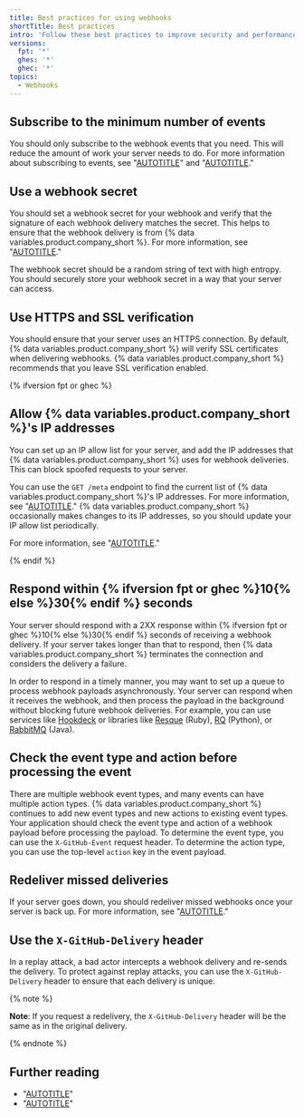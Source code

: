 ```yaml
---
title: Best practices for using webhooks
shortTitle: Best practices
intro: 'Follow these best practices to improve security and performance when using webhooks.'
versions:
  fpt: '*'
  ghes: '*'
  ghec: '*'
topics:
  - Webhooks
---
```


## Subscribe to the minimum number of events

You should only subscribe to the webhook events that you need. This will reduce the amount of work your server needs to do. For more information about subscribing to events, see "[AUTOTITLE](/webhooks/creating-webhooks)" and "[AUTOTITLE](/webhooks/using-webhooks/editing-webhooks)."

## Use a webhook secret

You should set a webhook secret for your webhook and verify that the signature of each webhook delivery matches the secret. This helps to ensure that the webhook delivery is from {% data variables.product.company_short %}. For more information, see "[AUTOTITLE](/webhooks/using-webhooks/securing-your-webhooks)."

The webhook secret should be a random string of text with high entropy. You should securely store your webhook secret in a way that your server can access.

## Use HTTPS and SSL verification

You should ensure that your server uses an HTTPS connection. By default, {% data variables.product.company_short %} will verify SSL certificates when delivering webhooks. {% data variables.product.company_short %} recommends that you leave SSL verification enabled.

{% ifversion fpt or ghec %}

## Allow {% data variables.product.company_short %}'s IP addresses

You can set up an IP allow list for your server, and add the IP addresses that {% data variables.product.company_short %} uses for webhook deliveries. This can block spoofed requests to your server.

You can use the `GET /meta` endpoint to find the current list of {% data variables.product.company_short %}'s IP addresses. For more information, see "[AUTOTITLE](/rest/meta/meta#get-github-meta-information)." {% data variables.product.company_short %} occasionally makes changes to its IP addresses, so you should update your IP allow list periodically.

For more information, see "[AUTOTITLE](/authentication/keeping-your-account-and-data-secure/about-githubs-ip-addresses)."

{% endif %}

## Respond within {% ifversion fpt or ghec %}10{% else %}30{% endif %} seconds

Your server should respond with a 2XX response within {% ifversion fpt or ghec %}10{% else %}30{% endif %} seconds of receiving a webhook delivery. If your server takes longer than that to respond, then {% data variables.product.company_short %} terminates the connection and considers the delivery a failure.

In order to respond in a timely manner, you may want to set up a queue to process webhook payloads asynchronously. Your server can respond when it receives the webhook, and then process the payload in the background without blocking future webhook deliveries. For example, you can use services like [Hookdeck](https://hookdeck.com) or libraries like [Resque](https://github.com/resque/resque/) (Ruby), [RQ](http://python-rq.org/) (Python), or [RabbitMQ](http://www.rabbitmq.com/) (Java).

## Check the event type and action before processing the event

There are multiple webhook event types, and many events can have multiple action types. {% data variables.product.company_short %} continues to add new event types and new actions to existing event types. Your application should check the event type and action of a webhook payload before processing the payload. To determine the event type, you can use the `X-GitHub-Event` request header. To determine the action type, you can use the top-level `action` key in the event payload.

## Redeliver missed deliveries

If your server goes down, you should redeliver missed webhooks once your server is back up. For more information, see "[AUTOTITLE](/webhooks/testing-and-troubleshooting-webhooks/redelivering-webhooks)."

## Use the `X-GitHub-Delivery` header

In a replay attack, a bad actor intercepts a webhook delivery and re-sends the delivery. To protect against replay attacks, you can use the `X-GitHub-Delivery` header to ensure that each delivery is unique.

{% note %}

**Note**: If you request a redelivery, the `X-GitHub-Delivery` header will be the same as in the original delivery.

{% endnote %}

## Further reading

- "[AUTOTITLE](/rest/guides/best-practices-for-integrators)"
- "[AUTOTITLE](/apps/creating-github-apps/about-creating-github-apps/best-practices-for-creating-a-github-app)"
